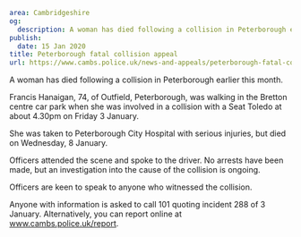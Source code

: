 ```yaml
area: Cambridgeshire
og:
  description: A woman has died following a collision in Peterborough earlier this month.
publish:
  date: 15 Jan 2020
title: Peterborough fatal collision appeal
url: https://www.cambs.police.uk/news-and-appeals/peterborough-fatal-collision-appeal
```

A woman has died following a collision in Peterborough earlier this month.

Francis Hanaigan, 74, of Outfield, Peterborough, was walking in the Bretton centre car park when she was involved in a collision with a Seat Toledo at about 4.30pm on Friday 3 January.

She was taken to Peterborough City Hospital with serious injuries, but died on Wednesday, 8 January.

Officers attended the scene and spoke to the driver. No arrests have been made, but an investigation into the cause of the collision is ongoing.

Officers are keen to speak to anyone who witnessed the collision.

Anyone with information is asked to call 101 quoting incident 288 of 3 January. Alternatively, you can report online at www.cambs.police.uk/report.
